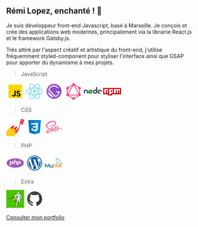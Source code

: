 ## Rémi Lopez, enchanté ! 👋

Je suis développeur front-end Javascript, basé à Marseille. Je conçois et crée des applications web modernes, principalement via la librairie React.js et le framework Gatsby.js.  

Très attiré par l'aspect créatif et artistique du front-end, j'utilise fréquemment styled-component pour styliser l'interface ainsi que GSAP pour apporter du dynamisme à mes projets.  


> JavaScript

![](/images/javascript.png) ![](/images/react.png) ![](/images/gatsby.png) ![](/images/graphql.png) ![](/images/node.png) ![](/images/npm.png)  

> CSS

![](/images/styledcomponents.png) ![](/images/css3.png) ![](/images/sass.png)

> PHP

![](/images/php.png) ![](/images/wordpress.png) ![](/images/mysql.png)

> Extra

![](/images/gsap.png) ![](/images/github.png)

[Consulter mon portfolio](http://remilopez.com "lien vers le portfolio remilopez.com")
